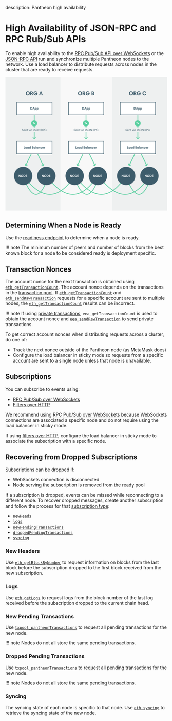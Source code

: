 description: Pantheon high availability 
<!--- END of page meta data -->

# High Availability of JSON-RPC and RPC Rub/Sub APIs

To enable high availability to the [RPC Pub/Sub API over WebSockets](../Pantheon-API/RPC-PubSub.md) 
or the [JSON-RPC API](../Pantheon-API/Using-JSON-RPC-API.md) run and synchronize multiple Pantheon 
nodes to the network. Use a load balancer to distribute requests across nodes in the cluster that 
are ready to receive requests. 

![Load Balancer](../images/LoadBalancer.png)

## Determining When a Node is Ready 

Use the [readiness endpoint](../Pantheon-API/Using-JSON-RPC-API.md#readiness-and-liveness-endpoints) 
to determine when a node is ready. 

!!! note
    The minimum number of peers and number of blocks from the best known block for a node to be considered ready
    is deployment specific. 

## Transaction Nonces 

The account nonce for the next transaction is obtained using [`eth_getTransactionCount`](../Reference/Pantheon-API-Methods.md#eth_gettransactioncount). 
The account nonce depends on the transactions in the [transaction pool](../Using-Pantheon/Transactions/Transaction-Pool.md).
If [`eth_getTransactionCount`](../Reference/Pantheon-API-Methods.md#eth_gettransactioncount) and 
[`eth_sendRawTransaction`](../Reference/Pantheon-API-Methods.md#eth_sendrawtransaction) requests for a specific account 
are sent to multiple nodes, the [`eth_getTransactionCount`](../Reference/Pantheon-API-Methods.md#eth_gettransactioncount)
results can be incorrect. 

!!! note
    If using [private transactions](../Privacy/Explanation/Privacy-Overview.md), `eea_getTransactionCount` is used to obtain 
    the account nonce and [`eea_sendRawTransaction`](../Reference/Pantheon-API-Methods.md#eea_sendrawtransaction)
    to send private transactions. 

To get correct account nonces when distributing requests across a cluster, do one of:  

* Track the next nonce outside of the Pantheon node (as MetaMask does)
* Configure the load balancer in sticky mode so requests from a specific account are sent to a single 
node unless that node is unavailable. 

## Subscriptions 

You can subscribe to events using:  

* [RPC Pub/Sub over WebSockets](../Pantheon-API/RPC-PubSub.md) 
* [Filters over HTTP](../Using-Pantheon/Accessing-Logs-Using-JSON-RPC.md) 

We recommend using [RPC Pub/Sub over WebSockets](../Pantheon-API/RPC-PubSub.md) because WebSockets 
connections are associated a specific node and do not require using the load balancer in sticky mode. 

If using [filters over HTTP](../Using-Pantheon/Accessing-Logs-Using-JSON-RPC.md), configure the load balancer 
in sticky mode to associate the subscription with a specific node. 

## Recovering from Dropped Subscriptions 

Subscriptions can be dropped if: 

* WebSockets connection is disconnected
* Node serving the subscription is removed from the ready pool 

If a subscription is dropped, events can be missed while reconnecting to a different node. 
To recover dropped messages, create another subscription and follow the process for that [subscription type](../Pantheon-API/RPC-PubSub.md#subscribing):  

* [`newHeads`](#new-headers)
* [`logs`](#logs)
* [`newPendingTransactions`](#new-pending-transactions)
* [`droppedPendingTransactions`](#dropped-pending-transactions)
* [`syncing`](#syncing)


### New Headers

Use [`eth_getBlockByNumber`](../Reference/Pantheon-API-Methods.md#eth_getblockbynumber) to request information on 
blocks from the last block before the subscription dropped to the first block received from the new subscription.

### Logs 

Use [`eth_getLogs`](../Reference/Pantheon-API-Methods.md#eth_getlogs) to request logs from the block number 
of the last log received before the subscription dropped to the current chain head.

### New Pending Transactions

Use [`txpool_pantheonTransactions`](../Reference/Pantheon-API-Methods.md#txpool_pantheontransactions) to 
request all pending transactions for the new node.

!!! note
    Nodes do not all store the same pending transactions.

### Dropped Pending Transactions

Use [`txpool_pantheonTransactions`](../Reference/Pantheon-API-Methods.md#txpool_pantheontransactions) to 
request all pending transactions for the new node.

!!! note
    Nodes do not all store the same pending transactions.

### Syncing

The syncing state of each node is specific to that node. Use [`eth_syncing`](../Reference/Pantheon-API-Methods.md#eth_syncing)
to retrieve the syncing state of the new node.
